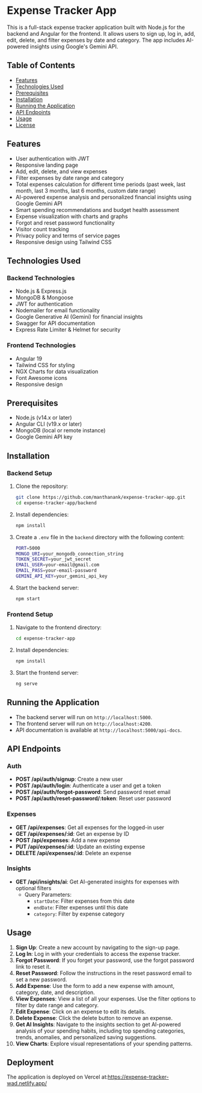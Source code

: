 # Expense Tracker App

This is a full-stack expense tracker application built with Node.js for the backend and Angular for the frontend. It allows users to sign up, log in, add, edit, delete, and filter expenses by date and category. The app includes AI-powered insights using Google's Gemini API.

## Table of Contents

- [Features](#features)
- [Technologies Used](#technologies-used)
- [Prerequisites](#prerequisites)
- [Installation](#installation)
- [Running the Application](#running-the-application)
- [API Endpoints](#api-endpoints)
- [Usage](#usage)
- [License](#license)

## Features

- User authentication with JWT
- Responsive landing page
- Add, edit, delete, and view expenses
- Filter expenses by date range and category
- Total expenses calculation for different time periods (past week, last month, last 3 months, last 6 months, custom date range)
- AI-powered expense analysis and personalized financial insights using Google Gemini API
- Smart spending recommendations and budget health assessment
- Expense visualization with charts and graphs
- Forgot and reset password functionality
- Visitor count tracking
- Privacy policy and terms of service pages
- Responsive design using Tailwind CSS

## Technologies Used

### Backend Technologies

- Node.js & Express.js
- MongoDB & Mongoose
- JWT for authentication
- Nodemailer for email functionality
- Google Generative AI (Gemini) for financial insights
- Swagger for API documentation
- Express Rate Limiter & Helmet for security

### Frontend Technologies

- Angular 19
- Tailwind CSS for styling
- NGX Charts for data visualization
- Font Awesome icons
- Responsive design

## Prerequisites

- Node.js (v14.x or later)
- Angular CLI (v19.x or later)
- MongoDB (local or remote instance)
- Google Gemini API key

## Installation

### Backend Setup

1. Clone the repository:

    ```sh
    git clone https://github.com/manthanank/expense-tracker-app.git
    cd expense-tracker-app/backend
    ```

2. Install dependencies:

    ```sh
    npm install
    ```

3. Create a `.env` file in the `backend` directory with the following content:

    ```bash
    PORT=5000
    MONGO_URI=your_mongodb_connection_string
    TOKEN_SECRET=your_jwt_secret
    EMAIL_USER=your-email@gmail.com
    EMAIL_PASS=your-email-password
    GEMINI_API_KEY=your_gemini_api_key
    ```

4. Start the backend server:

    ```sh
    npm start

### Frontend Setup

1. Navigate to the frontend directory:

    ```sh
    cd expense-tracker-app
    ```

2. Install dependencies:

    ```sh
    npm install
    ```

3. Start the frontend server:

    ```sh
    ng serve
    ```

## Running the Application

- The backend server will run on `http://localhost:5000`.
- The frontend server will run on `http://localhost:4200`.
- API documentation is available at `http://localhost:5000/api-docs`.

## API Endpoints

### Auth

- **POST /api/auth/signup**: Create a new user
- **POST /api/auth/login**: Authenticate a user and get a token
- **POST /api/auth/forgot-password**: Send password reset email
- **POST /api/auth/reset-password/:token**: Reset user password

### Expenses

- **GET /api/expenses**: Get all expenses for the logged-in user
- **GET /api/expenses/:id**: Get an expense by ID
- **POST /api/expenses**: Add a new expense
- **PUT /api/expenses/:id**: Update an existing expense
- **DELETE /api/expenses/:id**: Delete an expense

### Insights

- **GET /api/insights/ai**: Get AI-generated insights for expenses with optional filters
  - Query Parameters:
    - `startDate`: Filter expenses from this date
    - `endDate`: Filter expenses until this date
    - `category`: Filter by expense category

## Usage

1. **Sign Up**: Create a new account by navigating to the sign-up page.
2. **Log In**: Log in with your credentials to access the expense tracker.
3. **Forgot Password**: If you forget your password, use the forgot password link to reset it.
4. **Reset Password**: Follow the instructions in the reset password email to set a new password.
5. **Add Expense**: Use the form to add a new expense with amount, category, date, and description.
6. **View Expenses**: View a list of all your expenses. Use the filter options to filter by date range and category.
7. **Edit Expense**: Click on an expense to edit its details.
8. **Delete Expense**: Click the delete button to remove an expense.
9. **Get AI Insights**: Navigate to the insights section to get AI-powered analysis of your spending habits, including top spending categories, trends, anomalies, and personalized saving suggestions.
10. **View Charts**: Explore visual representations of your spending patterns.

## Deployment

The application is deployed on Vercel at:https://expense-tracker-wad.netlify.app/

